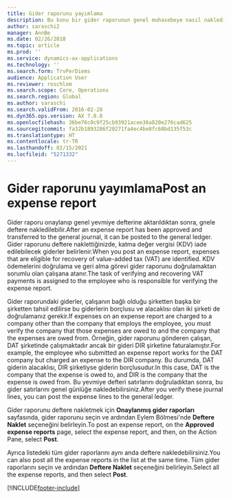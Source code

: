 ```yaml
---
title: Gider raporunu yayımlama
description: Bu konu bir gider raporunun genel muhasebeye nasıl nakledileceği açıklanmaktadır.
author: saraschi2
manager: AnnBe
ms.date: 02/26/2018
ms.topic: article
ms.prod: ''
ms.service: dynamics-ax-applications
ms.technology: ''
ms.search.form: TrvPerDiems
audience: Application User
ms.reviewer: roschlom
ms.search.scope: Core, Operations
ms.search.region: Global
ms.author: saraschi
ms.search.validFrom: 2016-02-28
ms.dyn365.ops.version: AX 7.0.0
ms.openlocfilehash: 36be76c0c9f25cb93921acee36a820e276cad625
ms.sourcegitcommit: fa32b1893286f20271fa4ec4be8fc68bd135f53c
ms.translationtype: HT
ms.contentlocale: tr-TR
ms.lasthandoff: 02/15/2021
ms.locfileid: "5271332"
---
```

# <a name="post-an-expense-report"></a><span data-ttu-id="e6231-103">Gider raporunu yayımlama</span><span class="sxs-lookup"><span data-stu-id="e6231-103">Post an expense report</span></span>

<span data-ttu-id="e6231-104">Gider raporu onaylanıp genel yevmiye defterine aktarıldıktan sonra, gnele deftere nakledilebilir.</span><span class="sxs-lookup"><span data-stu-id="e6231-104">After an expense report has been approved and transferred to the general journal, it can be posted to the general ledger.</span></span> <span data-ttu-id="e6231-105">Gider raporunu deftere naklettiğinizde, katma değer vergisi (KDV) iade edilebilecek giderler belirlenir.</span><span class="sxs-lookup"><span data-stu-id="e6231-105">When you post an expense report, expenses that are eligible for recovery of value-added tax (VAT) are identified.</span></span> <span data-ttu-id="e6231-106">KDV ödemelerini doğrulama ve geri alma görevi gider raporunu doğrulamaktan sorumlu olan çalışana atanır.</span><span class="sxs-lookup"><span data-stu-id="e6231-106">The task of verifying and recovering VAT payments is assigned to the employee who is responsible for verifying the expense report.</span></span>

<span data-ttu-id="e6231-107">Gider raporundaki giderler, çalışanın bağlı olduğu şirketten başka bir şirketten tahsil edilirse bu giderlerin borçlusu ve alacaklısı olan iki şirketi de doğrulamanız gerekir.</span><span class="sxs-lookup"><span data-stu-id="e6231-107">If expenses on an expense report are charged to a company other than the company that employs the employee, you must verify the company that those expenses are owed to and the company that the expenses are owed from.</span></span> <span data-ttu-id="e6231-108">Örneğin, gider raporunu gönderen çalışan, DAT şirketinde çalışmaktadır ancak bir gideri DIR şirketine faturalamıştır.</span><span class="sxs-lookup"><span data-stu-id="e6231-108">For example, the employee who submitted an expense report works for the DAT company but charged an expense to the DIR company.</span></span> <span data-ttu-id="e6231-109">Bu durumda, DAT giderin alacaklısı, DIR şirketiyse giderin borçlusudur.</span><span class="sxs-lookup"><span data-stu-id="e6231-109">In this case, DAT is the company that the expense is owed to, and DIR is the company that the expense is owed from.</span></span> <span data-ttu-id="e6231-110">Bu yevmiye defteri satırlarını doğruladıktan sonra, bu gider satırlarını genel günlüğe nakledebilirsiniz.</span><span class="sxs-lookup"><span data-stu-id="e6231-110">After you verify these journal lines, you can post the expense lines to the general ledger.</span></span>

<span data-ttu-id="e6231-111">Gider raporunu deftere nakletmek için **Onaylanmış gider raporları** sayfasında, gider raporunu seçin ve ardından Eylem Bölmesi'nde **Deftere Naklet** seçeneğini belirleyin.</span><span class="sxs-lookup"><span data-stu-id="e6231-111">To post an expense report, on the **Approved expense reports** page, select the expense report, and then, on the Action Pane, select **Post**.</span></span>

<span data-ttu-id="e6231-112">Ayrıca listedeki tüm gider raporlarını aynı anda deftere nakledebilirsiniz.</span><span class="sxs-lookup"><span data-stu-id="e6231-112">You can also post all the expense reports in the list at the same time.</span></span> <span data-ttu-id="e6231-113">Tüm gider raporlarını seçin ve ardından **Deftere Naklet** seçeneğini belirleyin.</span><span class="sxs-lookup"><span data-stu-id="e6231-113">Select all the expense reports, and then select **Post**.</span></span>


[!INCLUDE[footer-include](../includes/footer-banner.md)]